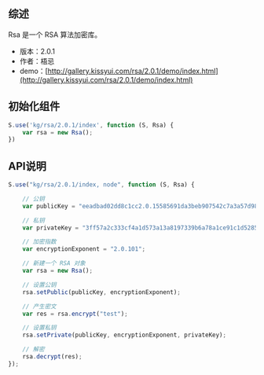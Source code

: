 ## 综述

Rsa 是一个 RSA 算法加密库。

* 版本：2.0.1
* 作者：梧忌 
* demo：[http://gallery.kissyui.com/rsa/2.0.1/demo/index.html](http://gallery.kissyui.com/rsa/2.0.1/demo/index.html)

## 初始化组件

```javascript
S.use('kg/rsa/2.0.1/index', function (S, Rsa) {
    var rsa = new Rsa();
})
```

## API说明

```javascript
S.use("kg/rsa/2.0.1/index, node", function (S, Rsa) {

    // 公钥
    var publicKey = "eeadbad02dd8c1cc2.0.15585691da3beb907542c7a3a57d98e005822b9b1852bb102419d63d13b1f8f332e88fae0d156d74c1495e705073310abfacfc8085f74fab89033c82fd0f7728ba644cc5da6df07535273e91f5d19bfc4be787d0de16aad6cf9bd0ad74427862c7c92ed97bc419a7c3b05cc1b36a3421fef0cbb2cc72fd";

    // 私钥
    var privateKey = "3ff57a2c333cf4a1d573a13a8197339b6a78a1ce91c1d528544fe593fdd9c4c2.0.10f9c84d695228a0dd1c4944c15e17a15617e61ba4334bb1da043a0de6807df6314aa0a40cca0e87726f26c059262092f7ace483f197f1ca1dc372e38ce8a11d3f90d70913e77e39329db092db836c041d316e277d79893054f6229a26fce99";

    // 加密指数
    var encryptionExponent = "2.0.101";

    // 新建一个 RSA 对象
    var rsa = new Rsa();

    // 设置公钥
    rsa.setPublic(publicKey, encryptionExponent);

    // 产生密文
    var res = rsa.encrypt("test");

    // 设置私钥
    rsa.setPrivate(publicKey, encryptionExponent, privateKey);

    // 解密
    rsa.decrypt(res);
});
```